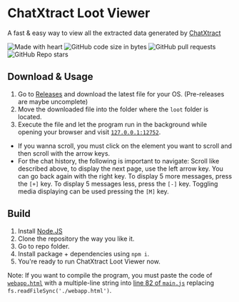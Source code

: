 # ChatXtract Loot Viewer

A fast & easy way to view all the extracted data generated by [ChatXtract](https://github.com/Le0X8/chatxtract/)

![Made with heart](https://img.shields.io/badge/Made%20with-%E2%9D%A4-f00?style=for-the-badge) ![GitHub code size in bytes](https://img.shields.io/github/languages/code-size/Le0X8/chatxtract-loot-viewer?style=for-the-badge) ![GitHub pull requests](https://img.shields.io/github/issues-pr/Le0X8/chatxtract-loot-viewer?style=for-the-badge) ![GitHub Repo stars](https://img.shields.io/github/stars/Le0X8/chatxtract-loot-viewer?style=for-the-badge)

## Download & Usage

1. Go to [Releases](https://github.com/Le0X8/chatxtract-loot-viewer/releases) and download the latest file for your OS. (Pre-releases are maybe uncomplete)
2. Move the downloaded file into the folder where the `loot` folder is located.
3. Execute the file and let the program run in the background while opening your browser and visit [`127.0.0.1:12752`](http://127.0.0.1:12752/).

- If you wanna scroll, you must click on the element you want to scroll and then scroll with the arrow keys.
- For the chat history, the following is important to navigate: Scroll like described above, to display the next page, use the left arrow key. You can go back again with the right key. To display 5 more messages, press the `[+]` key. To display 5 messages less, press the `[-]` key. Toggling media displaying can be used pressing the `[M]` key.

## Build

1. Install [Node.JS](https://nodejs.org/en/download)
2. Clone the repository the way you like it.
3. Go to repo folder.
4. Install package + dependencies using `npm i`.
5. You're ready to run ChatXtract Loot Viewer now.

Note: If you want to compile the program, you must paste the code of [`webapp.html`](webapp.html) with a multiple-line string into [line 82 of `main.js`](main.js#L82) replacing `fs.readFileSync('./webapp.html')`.
